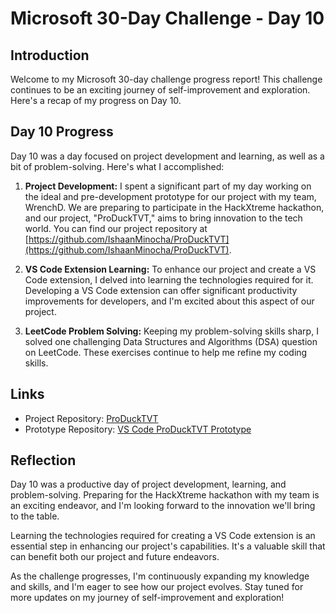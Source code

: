 # Microsoft 30-Day Challenge - Day 10

## Introduction

Welcome to my Microsoft 30-day challenge progress report! This challenge continues to be an exciting journey of self-improvement and exploration. Here's a recap of my progress on Day 10.

## Day 10 Progress

Day 10 was a day focused on project development and learning, as well as a bit of problem-solving. Here's what I accomplished:

1. **Project Development:** I spent a significant part of my day working on the ideal and pre-development prototype for our project with my team, WrenchD. We are preparing to participate in the HackXtreme hackathon, and our project, "ProDuckTVT," aims to bring innovation to the tech world. You can find our project repository at [https://github.com/IshaanMinocha/ProDuckTVT](https://github.com/IshaanMinocha/ProDuckTVT).

2. **VS Code Extension Learning:** To enhance our project and create a VS Code extension, I delved into learning the technologies required for it. Developing a VS Code extension can offer significant productivity improvements for developers, and I'm excited about this aspect of our project. 

3. **LeetCode Problem Solving:** Keeping my problem-solving skills sharp, I solved one challenging Data Structures and Algorithms (DSA) question on LeetCode. These exercises continue to help me refine my coding skills.

## Links
- Project Repository: [ProDuckTVT](https://github.com/IshaanMinocha/ProDuckTVT)
- Prototype Repository: [VS Code ProDuckTVT Prototype](https://github.com/exploring-solver/VS_code_producktvt)

## Reflection

Day 10 was a productive day of project development, learning, and problem-solving. Preparing for the HackXtreme hackathon with my team is an exciting endeavor, and I'm looking forward to the innovation we'll bring to the table.

Learning the technologies required for creating a VS Code extension is an essential step in enhancing our project's capabilities. It's a valuable skill that can benefit both our project and future endeavors.

As the challenge progresses, I'm continuously expanding my knowledge and skills, and I'm eager to see how our project evolves. Stay tuned for more updates on my journey of self-improvement and exploration!
